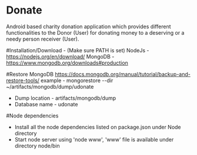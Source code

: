 # Donate
Android based charity donation application which provides different functionalities to the Donor (User) for donating money to a deserving or a needy person receiver (User).

#Installation/Download - (Make sure PATH is set)
NodeJs - https://nodejs.org/en/download/
MongoDB - https://www.mongodb.org/downloads#production

#Restore MongoDB
https://docs.mongodb.org/manual/tutorial/backup-and-restore-tools/
example - mongorestore --dir ~/artifacts/mongodb/dump/udonate

* Dump location - artifacts/mongodb/dump
* Database name - udonate

#Node dependencies
* Install all the node dependencies listed on package.json under Node directory
* Start node server using 'node www', 'www' file is available under directory node/bin
